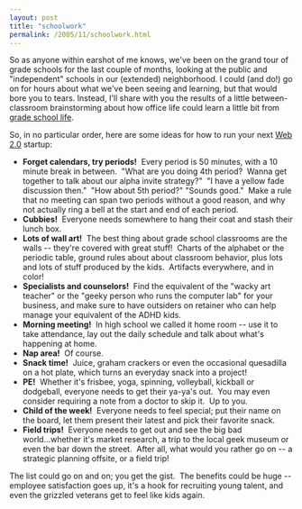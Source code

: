 ```yaml
---
layout: post
title: "schoolwork"
permalink: /2005/11/schoolwork.html
---
```


So as anyone within earshot of me knows, we've been on the grand tour of grade schools for the last couple of months, looking at the public and "independent" schools in our (extended) neighborhood. I could (and do!) go on for hours about what we've been seeing and learning, but that would bore you to tears. Instead, I'll share with you the results of a little between-classroom brainstorming about how office life could learn a little bit from [grade school life](http://sippey.typepad.com/moblog/2005/11/kindergarten_to.html). 

So, in no particular order, here are some ideas for how to run your next [Web 2.0](http://msippey.tadalist.com/lists/public/155420) startup:

*   **Forget calendars, try periods!**  Every period is 50 minutes, with a 10 minute break in between.  "What are you doing 4th period?  Wanna get together to talk about our alpha invite strategy?"  "I have a yellow fade discussion then."  "How about 5th period?" "Sounds good."  Make a rule that no meeting can span two periods without a good reason, and why not actually ring a bell at the start and end of each period.
*   **Cubbies!**  Everyone needs somewhere to hang their coat and stash their lunch box.
*   **Lots of wall art!**  The best thing about grade school classrooms are the walls -- they're covered with great stuff!  Charts of the alphabet or the periodic table, ground rules about about classroom behavior, plus lots and lots of stuff produced by the kids.  Artifacts everywhere, and in color!
*   **Specialists and counselors!**  Find the equivalent of the "wacky art teacher" or the "geeky person who runs the computer lab" for your business, and make sure to have outsiders on retainer who can help manage your equivalent of the ADHD kids.
*   **Morning meeting!**  In high school we called it home room -- use it to take attendance, lay out the daily schedule and talk about what's happening at home.
*   **Nap area!**  Of course.
*   **Snack time!**  Juice, graham crackers or even the occasional quesadilla on a hot plate, which turns an everyday snack into a project!
*   **PE!**  Whether it's frisbee, yoga, spinning, volleyball, kickball or dodgeball, everyone needs to get their ya-ya's out.  You may even consider requiring a note from a doctor to skip it.  Up to you.
*   **Child of the week!**  Everyone needs to feel special; put their name on the board, let them present their latest and pick their favorite snack.
*   **Field trips!**  Everyone needs to get out and see the big bad world...whether it's market research, a trip to the local geek museum or even the bar down the street.  After all, what would you rather go on -- a strategic planning offsite, or a field trip!

The list could go on and on; you get the gist.  The benefits could be huge -- employee satisfaction goes up, it's a hook for recruiting young talent, and even the grizzled veterans get to feel like kids again.